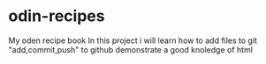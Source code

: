 # odin-recipes
My oden recipe book 
In this project i will 
learn how to add files to git "add,commit,push" to github 
demonstrate a  good knoledge of html
